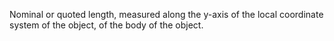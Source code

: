 ﻿Nominal or quoted length, measured along the y-axis of the local coordinate system of the object, of the body of the object.
